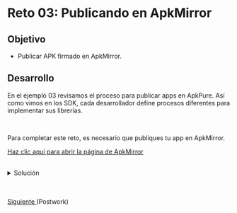 # Reto 03: Publicando en ApkMirror

## Objetivo

* Publicar APK firmado en ApkMirror.

## Desarrollo

En el ejemplo 03 revisamos el proceso para publicar apps en ApkPure. Así como vimos en los SDK, cada desarrollador define procesos diferentes para implementar sus librerías. 

</br>

Para completar este reto, es necesario que publiques tu app en ApkMirror.

[Haz clic aquí para abrir la página de ApkMirror](https://www.apkmirror.com/)

</br>

<details>
    <summary>Solución</summary>

1. Entra al sitio de ApkMirror.
2. Haz clic en el icono de Upload.

    <img src="assets/01.png" width="70%"/>

3. Ingresa los datos que solicita el formulario, seguido del apk que deseas publicar.

    <img src="assets/02.png" width="70%"/>

4. Una vez agregada la información se hace click en Upload.
5. Al terminar el proceso se obtendrá el mensaje de confirmación.

    <img src="assets/03.png" width="70%"/>

6. Y ¡Listo!, esperamos unos días a que nuestra app sea revisada y aprobada.

</details>

</br>
</br>

[Siguiente ](../Postwork/README.md)(Postwork)
